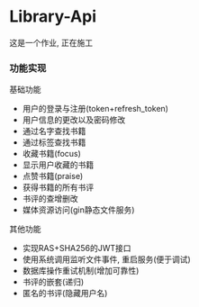 # Library-Api

这是一个作业, 正在施工

### 功能实现

基础功能

- 用户的登录与注册(token+refresh_token)
- 用户信息的更改以及密码修改
- 通过名字查找书籍
- 通过标签查找书籍
- 收藏书籍(focus)
- 显示用户收藏的书籍
- 点赞书籍(praise)
- 获得书籍的所有书评
- 书评的查增删改
- 媒体资源访问(gin静态文件服务)

其他功能

- 实现RAS+SHA256的JWT接口
- 使用系统调用监听文件事件, 重启服务(便于调试)
- 数据库操作重试机制(增加可靠性)
- 书评的嵌套(递归)
- 匿名的书评(隐藏用户名)